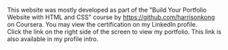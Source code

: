 This website was mostly developed as part of the "Build Your Portfolio Website with HTML and CSS" course by https://github.com/harrisonkong on Coursera. You may view the certification on my LinkedIn profile.\
Click the link on the right side of the screen to view my portfolio. This link is also available in my profile intro.

